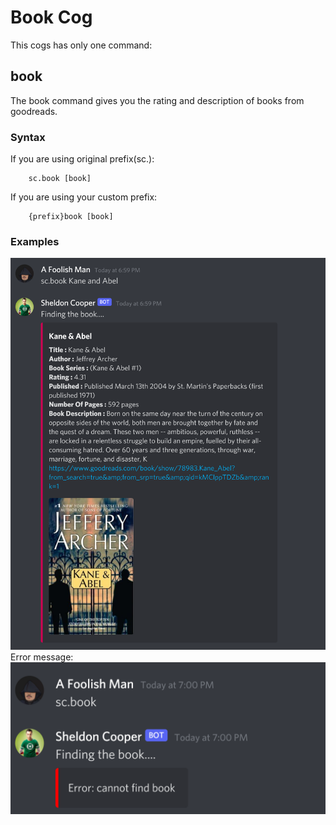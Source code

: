 # Book Cog
This cogs has only one command:
## book
The book command gives you the rating and description of books from goodreads.

### Syntax
If you are using original prefix(sc.):
```
    sc.book [book]
```
If you are using your custom prefix:
```
    {prefix}book [book]
```

### Examples
<img src="./img/img5.png" alt="book">
Error message:
<img src="./img/img6.png" alt="book">

